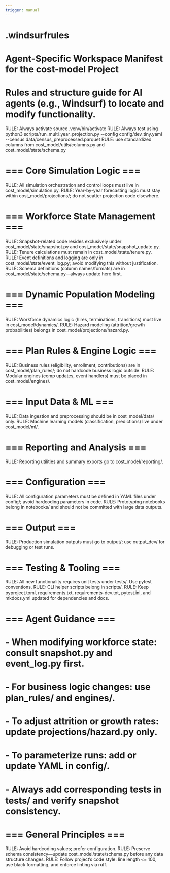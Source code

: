 ```yaml
---
trigger: manual
---
```


# .windsurfrules
# Agent-Specific Workspace Manifest for the cost-model Project
# Rules and structure guide for AI agents (e.g., Windsurf) to locate and modify functionality.

RULE: Always activate source .venv/bin/activate
RULE: Always test using python3 scripts/run_multi_year_projection.py --config config/dev_tiny.yaml --census data/census_preprocessed.parquet
RULE: use standardized columns from cost_model/utils/columns.py and cost_model/state/schema.py

# === Core Simulation Logic ===
RULE: All simulation orchestration and control loops must live in cost_model/simulation.py.
RULE: Year-by-year forecasting logic must stay within cost_model/projections/; do not scatter projection code elsewhere.

# === Workforce State Management ===
RULE: Snapshot-related code resides exclusively under cost_model/state/snapshot.py and cost_model/state/snapshot_update.py.
RULE: Tenure calculations must remain in cost_model/state/tenure.py.
RULE: Event definitions and logging are only in cost_model/state/event_log.py; avoid modifying this without justification.
RULE: Schema definitions (column names/formats) are in cost_model/state/schema.py—always update here first.

# === Dynamic Population Modeling ===
RULE: Workforce dynamics logic (hires, terminations, transitions) must live in cost_model/dynamics/.
RULE: Hazard modeling (attrition/growth probabilities) belongs in cost_model/projections/hazard.py.

# === Plan Rules & Engine Logic ===
RULE: Business rules (eligibility, enrollment, contributions) are in cost_model/plan_rules/; do not hardcode business logic outside.
RULE: Modular engines (comp updates, event handlers) must be placed in cost_model/engines/.

# === Input Data & ML ===
RULE: Data ingestion and preprocessing should be in cost_model/data/ only.
RULE: Machine learning models (classification, predictions) live under cost_model/ml/.

# === Reporting and Analysis ===
RULE: Reporting utilities and summary exports go to cost_model/reporting/.

# === Configuration ===
RULE: All configuration parameters must be defined in YAML files under config/; avoid hardcoding parameters in code.
RULE: Prototyping notebooks belong in notebooks/ and should not be committed with large data outputs.

# === Output ===
RULE: Production simulation outputs must go to output/; use output_dev/ for debugging or test runs.

# === Testing & Tooling ===
RULE: All new functionality requires unit tests under tests/. Use pytest conventions.
RULE: CLI helper scripts belong in scripts/.
RULE: Keep pyproject.toml, requirements.txt, requirements-dev.txt, pytest.ini, and mkdocs.yml updated for dependencies and docs.

# === Agent Guidance ===
# - When modifying workforce state: consult snapshot.py and event_log.py first.
# - For business logic changes: use plan_rules/ and engines/.
# - To adjust attrition or growth rates: update projections/hazard.py only.
# - To parameterize runs: add or update YAML in config/.
# - Always add corresponding tests in tests/ and verify snapshot consistency.

# === General Principles ===
RULE: Avoid hardcoding values; prefer configuration.
RULE: Preserve schema consistency—update cost_model/state/schema.py before any data structure changes.
RULE: Follow project’s code style: line length <= 100, use black formatting, and enforce linting via ruff.